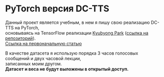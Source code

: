 # PyTorch версия DC-TTS
Данный проект является учебным, в нем я пишу свою реализацию DC-TTS на PyTorch, 
<br> основываясь на TensorFlow реализации
[Kyubyong Park](https://github.com/Kyubyong) ([ссылка на репозиторий](https://github.com/Kyubyong/dc_tts)).  
[Ссылка на первоначальную статью](https://arxiv.org/abs/1710.08969)

В качестве датасета я использую порядка 3 часов голосовых сообщений и двух часовой лекции, <br>
записанных моим другом. 
<br> __Датасет и веса не будут выложены в открытый доступ.__